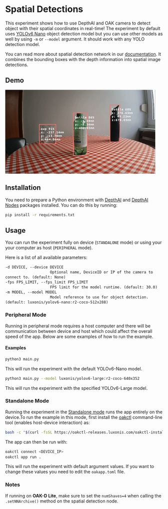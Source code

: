 # Spatial Detections

This experiment shows how to use DepthAI and OAK camera to detect object with their spatial coordinates in real-time! The experiment by default uses [YOLOv6 Nano](https://hub.luxonis.com/ai/models/face58c4-45ab-42a0-bafc-19f9fee8a034?view=page) object detection model but you can use other models as well by using `-m` or `--model` argument. It should work with any YOLO detection model.

You can read more about spatial detection network in our [documentation](https://docs.luxonis.com/software/depthai-components/nodes/yolo_spatial_detection_network/). It combines the bounding boxes with the depth information into spatial image detections.

## Demo

![Exampe](media/spatial-detections.gif)

## Installation

You need to prepare a Python environment with [DepthAI](https://pypi.org/project/depthai/) and [DepthAI Nodes](https://pypi.org/project/depthai-nodes/) packages installed. You can do this by running:

```bash
pip install -r requirements.txt
```

## Usage

You can run the experiment fully on device (`STANDALONE` mode) or using your your computer as host (`PERIPHERAL` mode).

Here is a list of all available parameters:

```
-d DEVICE, --device DEVICE
                    Optional name, DeviceID or IP of the camera to connect to. (default: None)
-fps FPS_LIMIT, --fps_limit FPS_LIMIT
                    FPS limit for the model runtime. (default: 30.0)
-m MODEL, --model MODEL
                    Model reference to use for object detection. (default: luxonis/yolov6-nano:r2-coco-512x288)
```

### Peripheral Mode

Running in peripheral mode requires a host computer and there will be communication between device and host which could affect the overall speed of the app. Below are some examples of how to run the example.

#### Examples

```bash
python3 main.py
```

This will run the experiment with the default YOLOv6-Nano model.

```bash
python3 main.py --model luxonis/yolov6-large:r2-coco-640x352
```

This will run the experiment with the specified YOLOv6-Large model.

### Standalone Mode

Running the experiment in the [Standalone mode](https://rvc4.docs.luxonis.com/software/depthai/standalone/) runs the app entirely on the device.To run the example in this mode, first install the [oakctl](https://rvc4.docs.luxonis.com/software/tools/oakctl/) command-line tool (enables host-device interaction) as:

```bash
bash -c "$(curl -fsSL https://oakctl-releases.luxonis.com/oakctl-installer.sh)"
```

The app can then be run with:

```bash
oakctl connect <DEVICE_IP>
oakctl app run .
```

This will run the experiment with default argument values. If you want to change these values you need to edit the `oakapp.toml` file.

### Notes
If running on **OAK-D Lite**, make sure to set the `numShaves=4` when calling the `.setNNArchive()` method on the spatial detection node.
